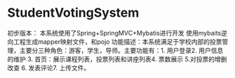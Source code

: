 # StudentVotingSystem
初步版本：
本系统使用了Spring+SpringMVC+Mybatis进行开发
使用mybaits逆向工程生成mapper映射文件，和pojo
功能描述：本系统满足于学校内部的投票管理，主要分三种角色：游客，学生，导师。主要功能有：1. 用户登录2. 用户信息的维护 3. 首页：展示课程列表，投票列表和讲座列表4. 票数展示 5.对投票的增删改查 6. 发表评论7. 上传文件。
